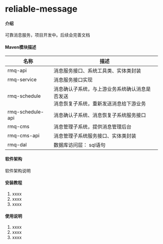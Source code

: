 # reliable-message

#### 介绍
可靠消息服务，项目开发中。后续会完善文档


#### Maven模块描述

| 名称 | 描述 |
| --- | --- |
| rmq-api | 消息服务接口、系统工具类、实体类封装 |
| rmq-service | 消息服务接口实现 |
| rmq-schedule | 消息确认子系统，与上游业务系统确认消息是否发送<br>消息恢复子系统，重新发送消息给下游业务 |
| rmq-schedule-api | 消息确认子系统、消息恢复子系统服务接口 |
| rmq-cms | 消息管理子系统，提供消息管理后台 |
| rmq-cms-api | 消息管理子系统服务接口、实体类封装 |
| rmq-dal | 数据库访问层： sql语句|



#### 软件架构
软件架构说明


#### 安装教程

1. xxxx
2. xxxx
3. xxxx

#### 使用说明

1. xxxx
2. xxxx
3. xxxx
